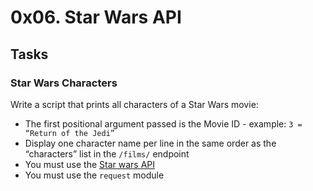 # 0x06. Star Wars API
## Tasks
### Star Wars Characters

Write a script that prints all characters of a Star Wars movie:

- The first positional argument passed is the Movie ID - example: `3 = “Return of the Jedi”`
- Display one character name per line in the same order as the “characters” list in the `/films/` endpoint
- You must use the [Star wars API](https://swapi-api.alx-tools.com/)
- You must use the `request` module
